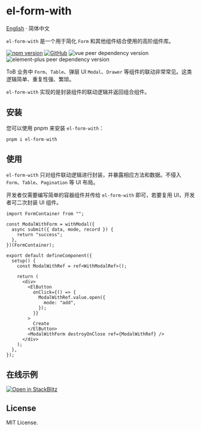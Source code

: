 # el-form-with

[English](./README.md) · 简体中文

<div align="left">

`el-form-with` 是一个用于简化 `Form` 和其他组件结合使用的高阶组件库。

[![npm version](https://img.shields.io/npm/v/el-form-with?style=flat-square)](https://www.npmjs.com/package/el-form-with)
[![GitHub](https://img.shields.io/github/license/binghuis/el-form-with.svg?style=flat-square)](https://github.com/binghuis/el-form-with/blob/main/LICENSE)
![vue peer dependency version](https://img.shields.io/npm/dependency-version/el-form-with/peer/vue?style=flat-square)
![element-plus peer dependency version](https://img.shields.io/npm/dependency-version/el-form-with/peer/element-plus?style=flat-square)

</div>

ToB 业务中 `Form`、`Table`、弹层 UI `Modal`、`Drawer` 等组件的联动非常常见。这类逻辑简单、重复性强、繁琐。

`el-form-with` 实现的是封装组件的联动逻辑并返回组合组件。

## 安装

您可以使用 pnpm 来安装 `el-form-with`：

`pnpm i el-form-with`

## 使用

`el-form-with` 只对组件联动逻辑进行封装，并暴露相应方法和数据。不侵入 `Form`、`Table`、`Pagination` 等 UI 布局。

开发者仅需要编写简单的容器组件并传给 `el-form-with` 即可，若要复用 UI，开发者可二次封装 UI 组件。

```tsx
import FormContainer from "";

const ModalWithForm = withModal({
  async submit({ data, mode, record }) {
    return "success";
  },
})(FormContainer);

export default defineComponent({
  setup() {
    const ModalWithRef = ref<WithModalRef>();

    return (
      <div>
        <ElButton
          onClick={() => {
            ModalWithRef.value.open({
              mode: "add",
            });
          }}
        >
          Create
        </ElButton>
        <ModalWithForm destroyOnClose ref={ModalWithRef} />
      </div>
    );
  },
});
```

## 在线示例

[![Open in StackBlitz](https://developer.stackblitz.com/img/open_in_stackblitz_small.svg)](https://stackblitz.com/github/binghuis/el-form-with/tree/main/samples/basic)

## License

MIT License.
